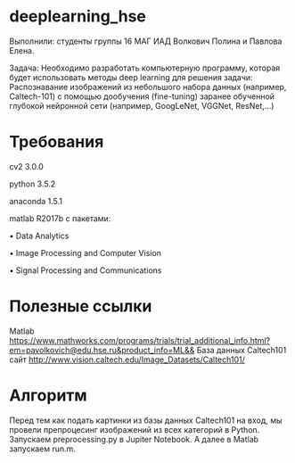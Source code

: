 # deeplearning_hse

Выполнили: студенты группы 16 МАГ ИАД Волкович Полина и Павлова Елена.

Задача: Необходимо разработать компьютерную программу, которая будет использовать методы
deep learning для решения задачи: Распознавание изображений из небольшого набора данных (например, Caltech-101) с помощью дообучения (fine-tuning) заранее обученной глубокой нейронной сети (например, GoogLeNet, VGGNet, ResNet,...)

# Требования
cv2 3.0.0

python 3.5.2

anaconda 1.5.1

matlab R2017b с пакетами:

•	Data Analytics

•	Image Processing and Computer Vision

•	Signal Processing and Communications


# Полезные ссылки
Matlab https://www.mathworks.com/programs/trials/trial_additional_info.html?em=pavolkovich@edu.hse.ru&product_info=ML&&
База данных Caltech101 сайт http://www.vision.caltech.edu/Image_Datasets/Caltech101/

# Алгоритм 
Перед тем как подать картинки из базы данных Сaltech101 на вход, мы провели препроцесинг изображений из всех категорий в Python. 
Запускаем preprocessing.py в Jupiter Notebook. А далее в Matlab запускаем run.m.
